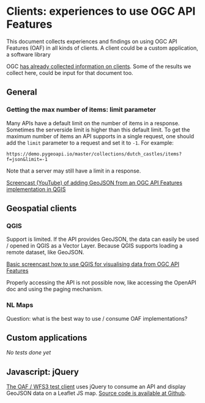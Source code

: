 # Clients: experiences to use OGC API Features
This document collects experiences and findings on using OGC API Features (OAF) in all kinds of clients. A client could be a custom application, a software library

OGC [has already collected information on clients](https://github.com/opengeospatial/WFS_FES/blob/master/implementations.md). Some of the results we collect here, could be input for that document too.

## General
### Getting the max number of items: limit parameter
Many APIs have a default limit on the number of items in a response. Sometimes the serverside limit is higher than this default limit. To get the maximum number of items an API supports in a single request, one should add the ```limit``` parameter to a request and set it to ```-1```. For example:

```
https://demo.pygeoapi.io/master/collections/dutch_castles/items?f=json&limit=-1
```

Note that a server may still have a limit in a response.

[Screencast (YouTube) of adding GeoJSON from an OGC API Features implementation in QGIS](https://www.youtube.com/watch?v=-PTHglQlfLE&feature=youtu.be)

## Geospatial clients
### QGIS
Support is limited. If the API provides GeoJSON, the data can easily be used / opened in QGIS as a Vector Layer. Because QGIS supports loading a remote dataset, like GeoJSON.

[Basic screencast how to use QGIS for visualising data from OGC API Features](https://www.youtube.com/watch?v=-PTHglQlfLE&feature=youtu.be)

Properly accessing the API is not possible now, like accessing the OpenAPI doc and using the paging mechanism.

### NL Maps
Question: what is the best way to use / consume OAF implementations?

## Custom applications
*No tests done yet*

## Javascript: jQuery
[The OAF / WFS3 test client](http://inspirelab.geonovum.nl/wfs3testclient/) uses jQuery to consume an API and display GeoJSON data on a Leaflet JS map. [Source code is available at Github](https://github.com/opengeogroep/ogc-api-features-testclient/).
